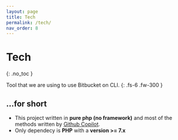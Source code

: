 ```yaml
---
layout: page
title: Tech
permalink: /tech/
nav_order: 8
---
```


# Tech
{: .no_toc }

Tool that we are using to use Bitbucket on CLI.
{: .fs-6 .fw-300 }

## ...for short

- This project written in **pure php (no framework)** and most of the methods written by [Github Copilot](https://copilot.github.com). 
- Only dependecy is **PHP** with a **version >= 7.x**
